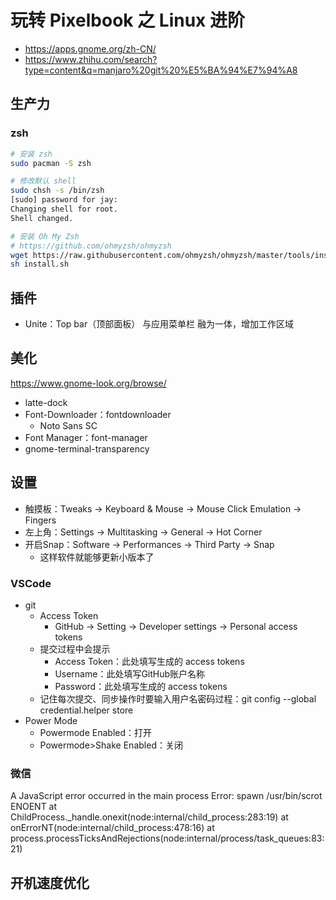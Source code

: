 # 玩转 Pixelbook 之 Linux 进阶

* https://apps.gnome.org/zh-CN/
* https://www.zhihu.com/search?type=content&q=manjaro%20git%20%E5%BA%94%E7%94%A8

## 生产力

### zsh

```bash
# 安装 zsh
sudo pacman -S zsh

# 修改默认 shell
sudo chsh -s /bin/zsh
[sudo] password for jay: 
Changing shell for root.
Shell changed.

# 安装 Oh My Zsh
# https://github.com/ohmyzsh/ohmyzsh
wget https://raw.githubusercontent.com/ohmyzsh/ohmyzsh/master/tools/install.sh
sh install.sh
```

## 插件

* Unite：Top bar（顶部面板） 与应用菜单栏 融为一体，增加工作区域

## 美化

https://www.gnome-look.org/browse/

* latte-dock
* Font-Downloader：fontdownloader
  * Noto Sans SC
* Font Manager：font-manager
* gnome-terminal-transparency

## 设置

* 触摸板：Tweaks -> Keyboard & Mouse -> Mouse Click Emulation -> Fingers
* 左上角：Settings -> Multitasking -> General -> Hot Corner
* 开启Snap：Software -> Performances -> Third Party -> Snap
  * 这样软件就能够更新小版本了

### VSCode

* git
  * Access Token
    * GitHub -> Setting -> Developer settings -> Personal access tokens
  * 提交过程中会提示
    * Access Token：此处填写生成的 access tokens
    * Username：此处填写GitHub账户名称
    * Password：此处填写生成的 access tokens
  * 记住每次提交、同步操作时要输入用户名密码过程：git config --global credential.helper store
* Power Mode
  * Powermode Enabled：打开
  * Powermode>Shake Enabled：关闭

### 微信

A JavaScript error occurred in the main process
Error: spawn /usr/bin/scrot ENOENT
at ChildProcess._handle.onexit(node:internal/child_process:283:19)
at onErrorNT(node:internal/child_process:478:16)
at process.processTicksAndRejections(node:internal/process/task_queues:83:21)

## 开机速度优化

